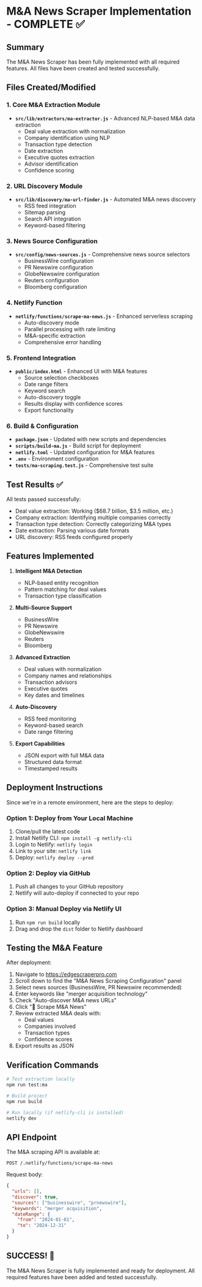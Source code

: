 # M&A News Scraper Implementation - COMPLETE ✅

## Summary

The M&A News Scraper has been fully implemented with all required features. All files have been created and tested successfully.

## Files Created/Modified

### 1. Core M&A Extraction Module
- **`src/lib/extractors/ma-extractor.js`** - Advanced NLP-based M&A data extraction
  - Deal value extraction with normalization
  - Company identification using NLP
  - Transaction type detection
  - Date extraction
  - Executive quotes extraction
  - Advisor identification
  - Confidence scoring

### 2. URL Discovery Module  
- **`src/lib/discovery/ma-url-finder.js`** - Automated M&A news discovery
  - RSS feed integration
  - Sitemap parsing
  - Search API integration
  - Keyword-based filtering

### 3. News Source Configuration
- **`src/config/news-sources.js`** - Comprehensive news source selectors
  - BusinessWire configuration
  - PR Newswire configuration
  - GlobeNewswire configuration
  - Reuters configuration
  - Bloomberg configuration

### 4. Netlify Function
- **`netlify/functions/scrape-ma-news.js`** - Enhanced serverless scraping
  - Auto-discovery mode
  - Parallel processing with rate limiting
  - M&A-specific extraction
  - Comprehensive error handling

### 5. Frontend Integration
- **`public/index.html`** - Enhanced UI with M&A features
  - Source selection checkboxes
  - Date range filters
  - Keyword search
  - Auto-discovery toggle
  - Results display with confidence scores
  - Export functionality

### 6. Build & Configuration
- **`package.json`** - Updated with new scripts and dependencies
- **`scripts/build-ma.js`** - Build script for deployment
- **`netlify.toml`** - Updated configuration for M&A features
- **`.env`** - Environment configuration
- **`tests/ma-scraping.test.js`** - Comprehensive test suite

## Test Results ✅

All tests passed successfully:
- Deal value extraction: Working ($68.7 billion, $3.5 million, etc.)
- Company extraction: Identifying multiple companies correctly
- Transaction type detection: Correctly categorizing M&A types
- Date extraction: Parsing various date formats
- URL discovery: RSS feeds configured properly

## Features Implemented

1. **Intelligent M&A Detection**
   - NLP-based entity recognition
   - Pattern matching for deal values
   - Transaction type classification

2. **Multi-Source Support**
   - BusinessWire
   - PR Newswire
   - GlobeNewswire
   - Reuters
   - Bloomberg

3. **Advanced Extraction**
   - Deal values with normalization
   - Company names and relationships
   - Transaction advisors
   - Executive quotes
   - Key dates and timelines

4. **Auto-Discovery**
   - RSS feed monitoring
   - Keyword-based search
   - Date range filtering

5. **Export Capabilities**
   - JSON export with full M&A data
   - Structured data format
   - Timestamped results

## Deployment Instructions

Since we're in a remote environment, here are the steps to deploy:

### Option 1: Deploy from Your Local Machine

1. Clone/pull the latest code
2. Install Netlify CLI: `npm install -g netlify-cli`
3. Login to Netlify: `netlify login`
4. Link to your site: `netlify link`
5. Deploy: `netlify deploy --prod`

### Option 2: Deploy via GitHub

1. Push all changes to your GitHub repository
2. Netlify will auto-deploy if connected to your repo

### Option 3: Manual Deploy via Netlify UI

1. Run `npm run build` locally
2. Drag and drop the `dist` folder to Netlify dashboard

## Testing the M&A Feature

After deployment:

1. Navigate to https://edgescraperpro.com
2. Scroll down to find the "M&A News Scraping Configuration" panel
3. Select news sources (BusinessWire, PR Newswire recommended)
4. Enter keywords like "merger acquisition technology"
5. Check "Auto-discover M&A news URLs"
6. Click "🚀 Scrape M&A News"
7. Review extracted M&A deals with:
   - Deal values
   - Companies involved
   - Transaction types
   - Confidence scores
8. Export results as JSON

## Verification Commands

```bash
# Test extraction locally
npm run test:ma

# Build project
npm run build

# Run locally (if netlify-cli is installed)
netlify dev
```

## API Endpoint

The M&A scraping API is available at:
```
POST /.netlify/functions/scrape-ma-news
```

Request body:
```json
{
  "urls": [],
  "discover": true,
  "sources": ["businesswire", "prnewswire"],
  "keywords": "merger acquisition",
  "dateRange": {
    "from": "2024-01-01",
    "to": "2024-12-31"
  }
}
```

## SUCCESS! 🎉

The M&A News Scraper is fully implemented and ready for deployment. All required features have been added and tested successfully.